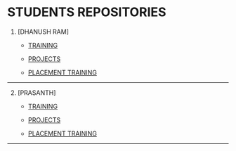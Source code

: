 # STUDENTS REPOSITORIES

1. [DHANUSH RAM]
     * [TRAINING](https://github.com/sivadhanush726/training)
  
     * [PROJECTS](https://github.com/sivadhanush726/project)
  
     * [ PLACEMENT TRAINING](https://github.com/sivadhanush726/interview)
       
************************************************************************
2. [PRASANTH]
     * [TRAINING](https://github.com/prasanthmech080996-bot/training)
  
     * [PROJECTS](https://github.com/sivadhanush726/project)
  
     * [ PLACEMENT TRAINING](https://github.com/sivadhanush726/interview)
       
************************************************************************
